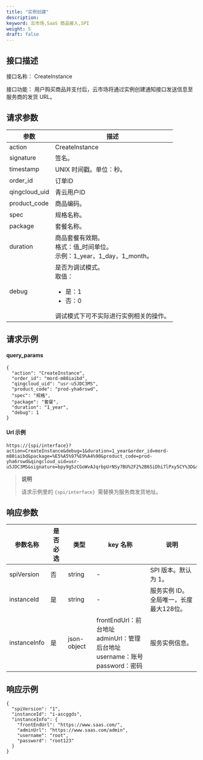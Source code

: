 ```yaml
---
title: "实例创建"
description: 
keyword: 云市场,SaaS 商品接入,SPI
weight: 5
draft: false
---
```


## 接口描述

接口名称： CreateInstance  

接口功能： 用户购买商品并支付后，云市场将通过实例创建通知接口发送信息至服务商的发货 URL。

## 请求参数

| 参数          | 描述                                                         |
| ------------- | ------------------------------------------------------------ |
| action        | CreateInstance                                               |
| signature     | 签名。                                                       |
| timestamp     | UNIX 时间戳。单位：秒。                                      |
| order_id      | 订单ID                                                       |
| qingcloud_uid | 青云用户ID                                                   |
| product_code  | 商品编码。                                                   |
| spec          | 规格名称。                                                   |
| package       | 套餐名称。                                                   |
| duration      | 商品套餐有效期。<br/>格式：值_时间单位。<br/>示例：1_year，1_day，1_month。 |
| debug         | 是否为调试模式。<br/>取值：<ul><li>是：1</li><li>否：0</li></ul>调试模式下可不实际进行实例相关的操作。 |



## 请求示例

#### query_params

```
{
  "action": "CreateInstance",
  "order_id": "mord-m80iaibd",
  "qingcloud_uid": "usr-u5JDC3MS",
  "product_code": "prod-yha6rswd",
  "spec": "规格",
  "package": "套餐",
  "duration": "1_year",
  "debug": 1
}
```

#### Url 示例

```
https://{spi/interface}?action=CreateInstance&debug=1&duration=1_year&order_id=mord-m80iaibd&package=%E5%A5%97%E9%A4%90&product_code=prod-yha6rswd&qingcloud_uid=usr-u5JDC3MS&signature=bpy9g5zCGoWvAJqrbpUrNSy7BU%2F2%2B6SiDhi7lPxy5CY%3D&spec=%E8%A7%84%E6%A0%BC&timestamp=1652254417
```

> **说明**
>
> 请求示例里的 `{spi/interface} `需替换为服务商发货地址。

## 响应参数

| 参数名称     | 是否必选 | 类型        | key 名称                                                     | 说明                                   |
| ------------ | -------- | ----------- | ------------------------------------------------------------ | -------------------------------------- |
| spiVersion   | 否       | string      | -                                                            | SPI 版本。默认为 1。                   |
| instanceId   | 是       | string      | -                                                            | 服务实例 ID。全局唯一，长度最大128位。 |
| instanceInfo | 是       | json-object | frontEndUrl：前台地址 <br/>adminUrl：管理后台地址 <br/> username：账号 <br/> password：密码 | 服务实例信息。                         |

## 响应示例

```
{
  "spiVersion": "1",
  "instanceId": "i-ascggds",
  "instanceInfo": {
    "frontEndUrl": "https://www.saas.com/",
    "adminUrl": "https://www.saas.com/admin",
    "username": "root",
    "password": "root123"
  }
}
```


